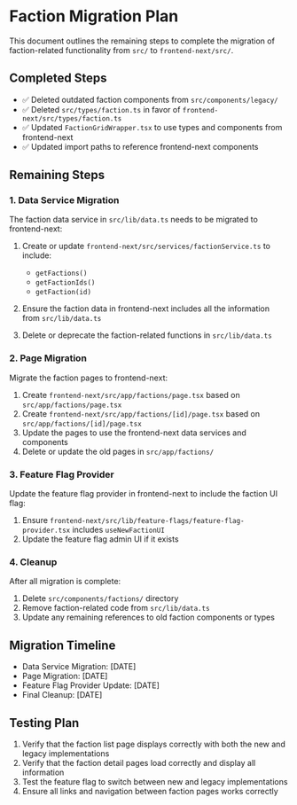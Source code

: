 # Faction Migration Plan

This document outlines the remaining steps to complete the migration of faction-related functionality from `src/` to `frontend-next/src/`.

## Completed Steps

- ✅ Deleted outdated faction components from `src/components/legacy/`
- ✅ Deleted `src/types/faction.ts` in favor of `frontend-next/src/types/faction.ts`
- ✅ Updated `FactionGridWrapper.tsx` to use types and components from frontend-next
- ✅ Updated import paths to reference frontend-next components

## Remaining Steps

### 1. Data Service Migration

The faction data service in `src/lib/data.ts` needs to be migrated to frontend-next:

1. Create or update `frontend-next/src/services/factionService.ts` to include:
   - `getFactions()`
   - `getFactionIds()`
   - `getFaction(id)`

2. Ensure the faction data in frontend-next includes all the information from `src/lib/data.ts`

3. Delete or deprecate the faction-related functions in `src/lib/data.ts`

### 2. Page Migration

Migrate the faction pages to frontend-next:

1. Create `frontend-next/src/app/factions/page.tsx` based on `src/app/factions/page.tsx`
2. Create `frontend-next/src/app/factions/[id]/page.tsx` based on `src/app/factions/[id]/page.tsx`
3. Update the pages to use the frontend-next data services and components
4. Delete or update the old pages in `src/app/factions/`

### 3. Feature Flag Provider

Update the feature flag provider in frontend-next to include the faction UI flag:

1. Ensure `frontend-next/src/lib/feature-flags/feature-flag-provider.tsx` includes `useNewFactionUI`
2. Update the feature flag admin UI if it exists

### 4. Cleanup

After all migration is complete:

1. Delete `src/components/factions/` directory
2. Remove faction-related code from `src/lib/data.ts`
3. Update any remaining references to old faction components or types

## Migration Timeline

- Data Service Migration: [DATE]
- Page Migration: [DATE]
- Feature Flag Provider Update: [DATE]
- Final Cleanup: [DATE]

## Testing Plan

1. Verify that the faction list page displays correctly with both the new and legacy implementations
2. Verify that the faction detail pages load correctly and display all information
3. Test the feature flag to switch between new and legacy implementations
4. Ensure all links and navigation between faction pages works correctly
